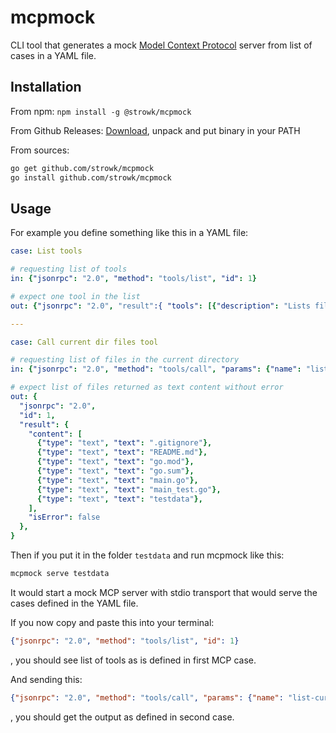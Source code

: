 # mcpmock

CLI tool that generates a mock [Model Context Protocol](https://modelcontextprotocol.io/) server from list of cases in a YAML file.

## Installation

From npm: `npm install -g @strowk/mcpmock`

From Github Releases: [Download](https://github.com/strowk/mcpmock/releases), unpack and put binary in your PATH

From sources:

```bash
go get github.com/strowk/mcpmock
go install github.com/strowk/mcpmock
```

## Usage

For example you define something like this in a YAML file:

```yaml
case: List tools

# requesting list of tools
in: {"jsonrpc": "2.0", "method": "tools/list", "id": 1}

# expect one tool in the list
out: {"jsonrpc": "2.0", "result":{ "tools": [{"description": "Lists files in the current directory", "inputSchema": {"type": "object"}, "name": "list-current-dir-files"}] }, "id": 1}

---

case: Call current dir files tool

# requesting list of files in the current directory
in: {"jsonrpc": "2.0", "method": "tools/call", "params": {"name": "list-current-dir-files", "arguments": {}}, "id": 1}

# expect list of files returned as text content without error
out: {
  "jsonrpc": "2.0", 
  "id": 1,
  "result": {
    "content": [
      {"type": "text", "text": ".gitignore"},
      {"type": "text", "text": "README.md"},
      {"type": "text", "text": "go.mod"},
      {"type": "text", "text": "go.sum"},
      {"type": "text", "text": "main.go"},
      {"type": "text", "text": "main_test.go"},
      {"type": "text", "text": "testdata"},
    ],
    "isError": false
  }, 
}
```

Then if you put it in the folder `testdata` and run mcpmock like this:

```bash
mcpmock serve testdata
```

It would start a mock MCP server with stdio transport that would serve the cases defined in the YAML file.

If you now copy and paste this into your terminal:

```json
{"jsonrpc": "2.0", "method": "tools/list", "id": 1}
```
, you should see list of tools as is defined in first MCP case.

And sending this:

```json
{"jsonrpc": "2.0", "method": "tools/call", "params": {"name": "list-current-dir-files", "arguments": {}}, "id": 1}
```

, you should get the output as defined in second case.
